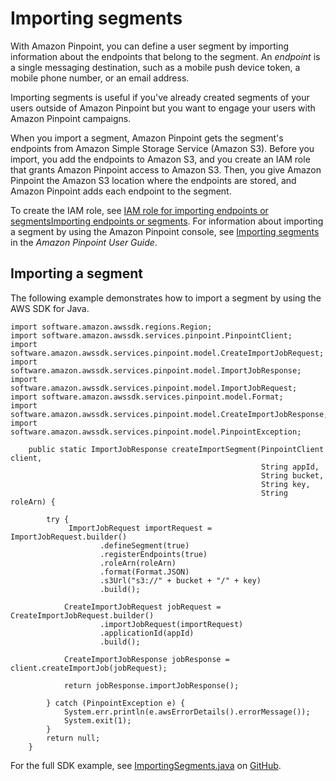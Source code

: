 # Importing segments<a name="segments-importing"></a>

With Amazon Pinpoint, you can define a user segment by importing information about the endpoints that belong to the segment\. An *endpoint* is a single messaging destination, such as a mobile push device token, a mobile phone number, or an email address\.

Importing segments is useful if you've already created segments of your users outside of Amazon Pinpoint but you want to engage your users with Amazon Pinpoint campaigns\.

When you import a segment, Amazon Pinpoint gets the segment's endpoints from Amazon Simple Storage Service \(Amazon S3\)\. Before you import, you add the endpoints to Amazon S3, and you create an IAM role that grants Amazon Pinpoint access to Amazon S3\. Then, you give Amazon Pinpoint the Amazon S3 location where the endpoints are stored, and Amazon Pinpoint adds each endpoint to the segment\.

To create the IAM role, see [IAM role for importing endpoints or segmentsImporting endpoints or segments](permissions-import-segment.md)\. For information about importing a segment by using the Amazon Pinpoint console, see [Importing segments](https://docs.aws.amazon.com/pinpoint/latest/userguide/segments-importing.html) in the *Amazon Pinpoint User Guide*\.

## Importing a segment<a name="segments-importing-example-java"></a>

The following example demonstrates how to import a segment by using the AWS SDK for Java\.

```
import software.amazon.awssdk.regions.Region;
import software.amazon.awssdk.services.pinpoint.PinpointClient;
import software.amazon.awssdk.services.pinpoint.model.CreateImportJobRequest;
import software.amazon.awssdk.services.pinpoint.model.ImportJobResponse;
import software.amazon.awssdk.services.pinpoint.model.ImportJobRequest;
import software.amazon.awssdk.services.pinpoint.model.Format;
import software.amazon.awssdk.services.pinpoint.model.CreateImportJobResponse;
import software.amazon.awssdk.services.pinpoint.model.PinpointException;
```

```
    public static ImportJobResponse createImportSegment(PinpointClient client,
                                                        String appId,
                                                        String bucket,
                                                        String key,
                                                        String roleArn) {

        try {
             ImportJobRequest importRequest = ImportJobRequest.builder()
                    .defineSegment(true)
                    .registerEndpoints(true)
                    .roleArn(roleArn)
                    .format(Format.JSON)
                    .s3Url("s3://" + bucket + "/" + key)
                    .build();

            CreateImportJobRequest jobRequest = CreateImportJobRequest.builder()
                    .importJobRequest(importRequest)
                    .applicationId(appId)
                    .build();

            CreateImportJobResponse jobResponse = client.createImportJob(jobRequest);

            return jobResponse.importJobResponse();

        } catch (PinpointException e) {
            System.err.println(e.awsErrorDetails().errorMessage());
            System.exit(1);
        }
        return null;
    }
```

For the full SDK example, see [ImportingSegments\.java](https://github.com/awsdocs/aws-doc-sdk-examples/blob/master/javav2/example_code/pinpoint/src/main/java/com/example/pinpoint/ImportSegment.java/) on [GitHub](https://github.com/)\.